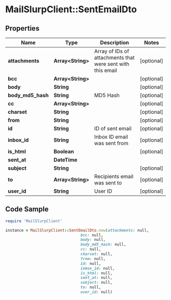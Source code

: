 # MailSlurpClient::SentEmailDto

## Properties

Name | Type | Description | Notes
------------ | ------------- | ------------- | -------------
**attachments** | **Array&lt;String&gt;** | Array of IDs of attachments that were sent with this email | [optional] 
**bcc** | **Array&lt;String&gt;** |  | [optional] 
**body** | **String** |  | [optional] 
**body_md5_hash** | **String** | MD5 Hash | [optional] 
**cc** | **Array&lt;String&gt;** |  | [optional] 
**charset** | **String** |  | [optional] 
**from** | **String** |  | [optional] 
**id** | **String** | ID of sent email | [optional] 
**inbox_id** | **String** | Inbox ID email was sent from | [optional] 
**is_html** | **Boolean** |  | [optional] 
**sent_at** | **DateTime** |  | 
**subject** | **String** |  | [optional] 
**to** | **Array&lt;String&gt;** | Recipients email was sent to | [optional] 
**user_id** | **String** | User ID | [optional] 

## Code Sample

```ruby
require 'MailSlurpClient'

instance = MailSlurpClient::SentEmailDto.new(attachments: null,
                                 bcc: null,
                                 body: null,
                                 body_md5_hash: null,
                                 cc: null,
                                 charset: null,
                                 from: null,
                                 id: null,
                                 inbox_id: null,
                                 is_html: null,
                                 sent_at: null,
                                 subject: null,
                                 to: null,
                                 user_id: null)
```


